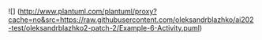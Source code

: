 
![] (http://www.plantuml.com/plantuml/proxy?cache=no&src=https://raw.githubusercontent.com/oleksandrblazhko/ai202-test/oleksandrblazhko2-patch-2/Example-6-Activity.puml)
